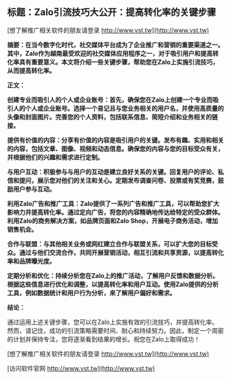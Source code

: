 ## **标题：Zalo引流技巧大公开：提高转化率的关键步骤**

[想了解推广相关软件的朋友请登录 http://www.vst.tw](http://www.vst.tw)

**摘要：在当今数字化时代，社交媒体平台成为了企业推广和营销的重要渠道之一。其中，Zalo作为越南最受欢迎的社交媒体应用程序之一，对于吸引用户和提高转化率具有重要意义。本文将介绍一些关键步骤，帮助您在Zalo上实施引流技巧，从而提高转化率。**

**正文：**

**创建专业而吸引人的个人或企业账号：首先，确保您在Zalo上创建一个专业而吸引人的个人或企业账号。选择一个易记且与您业务相关的用户名，并使用高质量的头像和封面图片。完善您的个人资料，包括联系信息、简短介绍和业务相关的链接。**

**提供有价值的内容：分享有价值的内容是吸引用户的关键。发布有趣、实用和相关的内容，包括文章、图像、视频和动态信息。确保您的内容与您的目标受众有关，并根据他们的兴趣和需求进行定制。**

**与用户互动：积极参与与用户的互动是建立良好关系的关键。回复用户的评论、私信和提问，展示您对他们的关注和关心。定期发布调查问卷、投票或有奖竞赛，鼓励用户参与互动。**

**利用Zalo广告和推广工具：Zalo提供了一系列广告和推广工具，可以帮助您扩大影响力并提高转化率。通过定向广告，将您的内容精确地传达给特定的受众群体。利用Zalo的商务解决方案，如品牌页面和Zalo Shop，开展电子商务活动，增加销售机会。**

**合作与联盟：与其他相关业务或网红建立合作与联盟关系，可以扩大您的目标受众。通过与他们交流合作，共同开展营销活动，相互引流和共享资源，以提高转化率和品牌曝光度。**

**定期分析和优化：持续分析您在Zalo上的推广活动，了解用户反馈和数据分析。根据这些信息进行优化和调整，以提高转化率和用户互动。使用Zalo提供的分析工具，例如数据统计和用户行为分析，来了解用户偏好和需求。**

**结论：**

通过运用上述关键步骤，您可以在Zalo上实施有效的引流技巧，并提高转化率。然而，请记住，成功的引流策略需要时间、耐心和持续努力。因此，制定一个周密的计划并保持专注，您将逐渐看到结果的增长。祝您在Zalo上取得成功！

[想了解推广相关软件的朋友请登录 http://www.vst.tw](http://www.vst.tw)


[访问软件官网 http://www.vst.tw](http://www.vst.tw)
